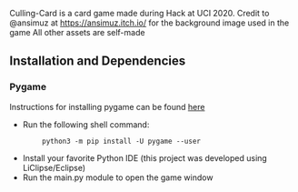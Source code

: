 Culling-Card is a card game made during Hack at UCI 2020.
Credit to @ansimuz at https://ansimuz.itch.io/ for the background image used in the game
All other assets are self-made

## Installation and Dependencies 

### Pygame
 Instructions for installing pygame can be found [here](https://www.pygame.org/wiki/GettingStarted)
 - Run the following shell command:
```
        python3 -m pip install -U pygame --user
```
 - Install your favorite Python IDE (this project was developed using LiClipse/Eclipse)
 - Run the main.py module to open the game window
 
